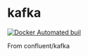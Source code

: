 # kafka

[![Docker Automated buil](https://img.shields.io/docker/automated/mtpatter/kafka.svg)](https://hub.docker.com/r/mtpatter/kafka/)

From confluent/kafka
